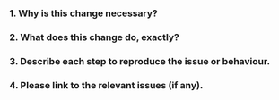 <!--
Thank you for contributing! Please fill out this description template to help us to process your pull request.

Please make sure to fulfil our contribution guideline (https://github.com/football-betting/symfony4/blob/master/CONTRIBUTING.md).
-->

### 1. Why is this change necessary?


### 2. What does this change do, exactly?


### 3. Describe each step to reproduce the issue or behaviour.


### 4. Please link to the relevant issues (if any).
